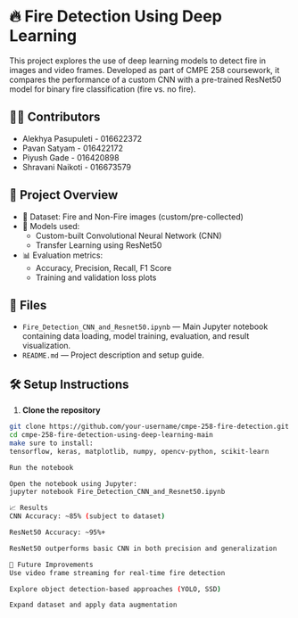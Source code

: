 # 🔥 Fire Detection Using Deep Learning

This project explores the use of deep learning models to detect fire in images and video frames. Developed as part of CMPE 258 coursework, it compares the performance of a custom CNN with a pre-trained ResNet50 model for binary fire classification (fire vs. no fire).

## 👨‍💻 Contributors

- Alekhya Pasupuleti - 016622372  
- Pavan Satyam - 016422172  
- Piyush Gade - 016420898  
- Shravani Naikoti - 016673579

## 🧠 Project Overview

- 📂 Dataset: Fire and Non-Fire images (custom/pre-collected)
- 🧪 Models used:
  - Custom-built Convolutional Neural Network (CNN)
  - Transfer Learning using ResNet50
- 📊 Evaluation metrics:
  - Accuracy, Precision, Recall, F1 Score
  - Training and validation loss plots

## 📁 Files

- `Fire_Detection_CNN_and_Resnet50.ipynb` — Main Jupyter notebook containing data loading, model training, evaluation, and result visualization.
- `README.md` — Project description and setup guide.

## 🛠️ Setup Instructions


1. **Clone the repository**

```bash
git clone https://github.com/your-username/cmpe-258-fire-detection.git
cd cmpe-258-fire-detection-using-deep-learning-main
make sure to install:
tensorflow, keras, matplotlib, numpy, opencv-python, scikit-learn

Run the notebook

Open the notebook using Jupyter:
jupyter notebook Fire_Detection_CNN_and_Resnet50.ipynb

📈 Results
CNN Accuracy: ~85% (subject to dataset)

ResNet50 Accuracy: ~95%+

ResNet50 outperforms basic CNN in both precision and generalization

🧪 Future Improvements
Use video frame streaming for real-time fire detection

Explore object detection-based approaches (YOLO, SSD)

Expand dataset and apply data augmentation
